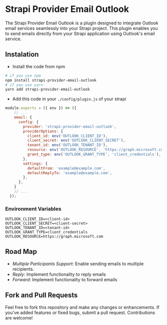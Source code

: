 # Strapi Provider Email Outlook

The Strapi Provider Email Outlook is a plugin designed to integrate Outlook email services seamlessly into your Strapi project. This plugin enables you to send emails directly from your Strapi application using Outlook's email service.

## Instalation

- Install the code from npm

``` bash
# if you use npm
npm install strapi-provider-email-outlook
# if you use yarn
yarn add strapi-provider-email-outlook
```

- Add this code in your `./config/plugin.js` of your strapi

``` js
module.exports = ({ env }) => ({
    // ...
    email: {
      config: {
        provider: 'strapi-provider-email-outlook',
        providerOptions: {
          client_id: env('OUTLOOK_CLIENT_ID'),
          client_secret: env('OUTLOOK_CLIENT_SECRET'),
          tenant_id: env('OUTLOOK_TENANT_ID'),
          resource: env('OUTLOOK_RESOURCE', 'https://graph.microsoft.com'),
          grant_type: env('OUTLOOK_GRANT_TYPE', 'client_credentials'),
        },
        settings: {
          defaultFrom: 'example@example.com',
          defaultReplyTo: 'example@example.com',
        },
      },
    }
    // ...
  });
```

### Environment Variables

``` .env
OUTLOOK_CLIENT_ID=<client-id>
OUTLOOK_CLIENT_SECRET=<client-secret>
OUTLOOK_TENANT_ID=<tenant-id>
OUTLOOK_GRANT_TYPE=client_credentials
OUTLOOK_RESOURCE=https://graph.microsoft.com
```

## Road Map

- *Multiple Participants Support:* Enable sending emails to multiple recipients.
- *Reply*: Implement functionality to reply emails
- *Forward*: Implement functionality to forward emails

## Fork and Pull Requests

Feel free to fork this repository and make any changes or enhancements. If you've added features or fixed bugs, submit a pull request. Contributions are welcome!